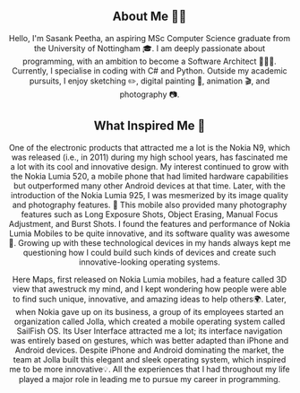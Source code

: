 <!--
**SasankPeetha8/SasankPeetha8** is a ✨ _special_ ✨ repository because its `README.md` (this file) appears on your GitHub profile.

Here are some ideas to get you started:

- 🔭 I’m currently working on ...
- 🌱 I’m currently learning ...
- 👯 I’m looking to collaborate on ...
- 🤔 I’m looking for help with ...
- 💬 Ask me about ...
- 📫 How to reach me: ...
- 😄 Pronouns: ...
- ⚡ Fun fact: ...
-->

<h2 align="center"> About Me 🤵🏻 </h2>
<div align="center">
Hello, I'm Sasank Peetha, an aspiring MSc Computer Science graduate from the University of Nottingham 🎓. I am deeply passionate about programming, with an  ambition to become a Software Architect 👨🏻‍💻. Currently, I specialise in coding with C# and Python. Outside my academic pursuits, I enjoy sketching ✏️, digital painting 🎨, animation 🎬, and photography 📷.
</div>

<h2 align="center"> What Inspired Me 🔆</h2>
<div align="center">
<!-- One of the electronic product that attracted me a lot is Nokia N9, which was released ( i.e., in 2011 ) during my high-school which fascinated me a lot about how cool gadget it is. My intrests grew along with Nokia Lumia 520, a mobile phone which has limited hardware capability but has outperfomed many other android devices during that time. Later with the introduction of Nokia Lumia 925, I was mesmerized with it's image quality of it's photography. This mobile has also provided many photography features such as Long Exposure Shots, Erasing Objects, Adjusting Focus manually, Brust Shots. I find the features and performance of the Nokia Lumia Mobiles to be quite innovative and it's software quality to be awesome. Growing up with these technological devices in my hands always kept me question on how I can build such kind of devices and how I can create such innovative-looking operating system. The Here Maps, was first released in Nokia Lumia mobiles, has a feature called 3D view which awe struck my mind and I kept wondering how people are able to find such unique, innovative, amazing ideas to help people. Later when Nokia has given up on it's business, a group of it's employees have started a organization called Jolla, which has created an mobile operating system called SailFish os. It's User Interface has attracted me a lot, it's interface naviagation was entirely based on gestures, which was well adapted than iPhone and Android devices. Despite of iPhone and Android dominating the market, the team of Jolla have built this elegant and sleekish operating system has inspired me to be more innovative. All of the experiences that I had through out my life, have played a major role which led me to pursue my career in Programming. -->

One of the electronic products that attracted me a lot is the Nokia N9, which was released (i.e., in 2011) during my high school years, has fascinated me a lot with its cool and innovative design. My interest continued to grow with the Nokia Lumia 520, a mobile phone that had limited hardware capabilities but outperformed many other Android devices at that time. Later, with the introduction of the Nokia Lumia 925, I was mesmerized by its image quality and photography features. 📸 This mobile also provided many photography features such as Long Exposure Shots, Object Erasing, Manual Focus Adjustment, and Burst Shots. I found the features and performance of Nokia Lumia Mobiles to be quite innovative, and its software quality was awesome📱. Growing up with these technological devices in my hands always kept me questioning how I could build such kinds of devices and create such innovative-looking operating systems. 

Here Maps, first released on Nokia Lumia mobiles, had a feature called 3D view that awestruck my mind, and I kept wondering how people were able to find such unique, innovative, and amazing ideas to help others🌍. Later, when Nokia gave up on its business, a group of its employees started an organization called Jolla, which created a mobile operating system called SailFish OS. Its User Interface attracted me a lot; its interface navigation was entirely based on gestures, which was better adapted than iPhone and Android devices. Despite iPhone and Android dominating the market, the team at Jolla built this elegant and sleek operating system, which inspired me to be more innovative💡. All the experiences that I had throughout my life played a major role in leading me to pursue my career in programming.
</div>
